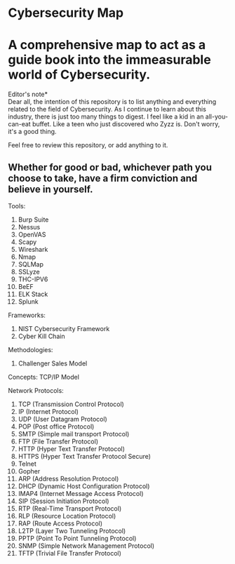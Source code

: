 # Cybersecurity Map
<h1>A comprehensive map to act as a guide book into the immeasurable world of Cybersecurity.</h1>

Editor's note* <br/>
Dear all, the intention of this repository is to list anything and everything related to the field of Cybersecurity. As I continue to learn about this industry, there is just too many things to digest. I feel like a kid in an all-you-can-eat buffet. Like a teen who just discovered who Zyzz is. Don't worry, it's a good thing.

Feel free to review this repository, or add anything to it.

<h2>Whether for good or bad, whichever path you choose to take, have a firm conviction and believe in yourself.</h2>

Tools:
1.	Burp Suite
2.	Nessus
3.	OpenVAS
4.	Scapy
5.	Wireshark
6.	Nmap
7.	SQLMap
8.	SSLyze
9.	THC-IPV6
10.	BeEF
11.	ELK Stack
12.	Splunk

Frameworks:
1.	NIST Cybersecurity Framework
2.	Cyber Kill Chain

Methodologies:
1.	Challenger Sales Model

Concepts:
TCP/IP Model


Network Protocols:
1.	TCP (Transmission Control Protocol)
2.	IP (Internet Protocol)
3.	UDP (User Datagram Protocol)
4.	POP (Post office Protocol)
5.	SMTP (Simple mail transport Protocol)
6.	FTP (File Transfer Protocol)
7.	HTTP (Hyper Text Transfer Protocol)
8.	HTTPS (Hyper Text Transfer Protocol Secure)
9.	Telnet
10.	Gopher
11.	ARP (Address Resolution Protocol)
12.	DHCP (Dynamic Host Configuration Protocol)
13.	IMAP4 (Internet Message Access Protocol)
14.	SIP (Session Initiation Protocol)
15.	RTP (Real-Time Transport Protocol)
16.	RLP (Resource Location Protocol)
17.	RAP (Route Access Protocol)
18.	L2TP (Layer Two Tunneling Protocol)
19.	PPTP (Point To Point Tunneling Protocol)
20.	SNMP (Simple Network Management Protocol)
21.	TFTP (Trivial File Transfer Protocol)

